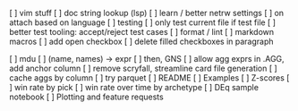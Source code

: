 [ ] vim stuff
    [ ] doc string lookup (lsp)
    [ ] learn / better netrw settings
    [ ] on attach based on language
        [ ] testing
            [ ] only test current file if test file
            [ ] better test tooling: accept/reject test cases
        [ ] format / lint
        [ ] markdown macros
            [ ] add open checkbox
            [ ] delete filled checkboxes in paragraph

[ ] mdu
    [ ] (name, names) -> expr
        [ ] then, GNS
    [ ] allow agg exprs in .AGG, add anchor column
    [ ] remove scryfall, streamline card file generation
    [ ] cache aggs by column
    [ ] try parquet
    [ ] README
    [ ] Examples
        [ ] Z-scores
        [ ] win rate by pick
        [ ] win rate over time by archetype
        [ ] DEq sample notebook
    [ ] Plotting and feature requests
